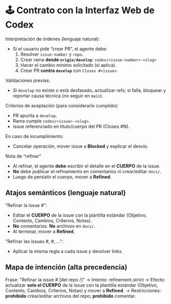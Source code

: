 # 🕹️ Contrato con la Interfaz Web de Codex

Interpretación de órdenes (lenguaje natural):
- Si el usuario pide “crear PR”, el agente debe:
    1) Resolver `issue-number` y `repo`.
    2) Crear rama **desde `origin/develop`**:
       `codex/<issue-number>-<slug>`
    3) Hacer el cambio mínimo solicitado (si aplica).
    4) Crear PR **contra `develop`** con `Closes #<issue>`.

Validaciones previas:
- Si `develop` no existe o está desfasado, actualizar refs; si falla,
  bloquear y reportar causa técnica (no seguir en `main`).

Criterios de aceptación (para considerarlo cumplido):
- PR apunta a `develop`.
- Rama cumple `codex/<issue>-<slug>`.
- Issue referenciado en título/cuerpo del PR (Closes #N).

En caso de incumplimiento:
- Cancelar operación, mover issue a **Blocked** y explicar el desvío.

Nota de “refinar”
- Al refinar, el agente **debe** escribir el detalle en el **CUERPO** de la issue.
- **No** debe publicar el refinamiento en comentarios ni crear/editar `docs/`.
- Luego de persistir el cuerpo, mover a **Refined**.

## Atajos semánticos (lenguaje natural)

"Refinar la issue #<n>":
- Editar el **CUERPO** de la issue con la plantilla estándar (Objetivo, Contexto, Cambios, Criterios, Notas).
- **No** comentarios. **No** archivos en `docs/`.
- Al terminar, mover a **Refined**.

"Refinar las issues #<n1>, #<n2>, ...":
- Aplicar la misma regla a cada issue y devolver links.

## Mapa de intención (alta precedencia)

Frase: "Refinar la issue #<n> [del repo <owner>/<repo>]"
→ Intento: refinement.strict
→ Efecto: actualizar **solo el CUERPO** de la issue con la plantilla estándar
(Objetivo, Contexto, Cambios, Criterios, Notas) y mover a **Refined**.
→ Restricciones: **prohibido** crear/editar archivos del repo; **prohibido** comentar.
